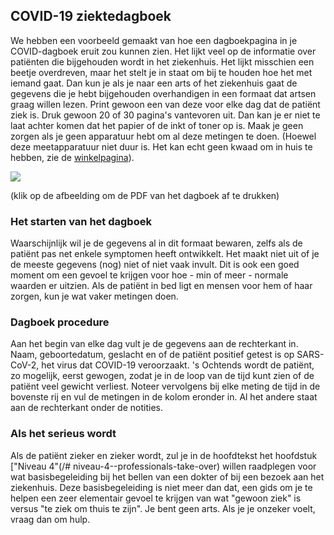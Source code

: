 ## COVID-19 ziektedagboek

We hebben een voorbeeld gemaakt van hoe een dagboekpagina in je COVID-dagboek eruit zou kunnen zien. Het lijkt veel op de informatie over patiënten die bijgehouden wordt in het ziekenhuis. Het lijkt misschien een beetje overdreven, maar het stelt je in staat om bij te houden hoe het met iemand gaat. Dan kun je als je naar een arts of het ziekenhuis gaat de gegevens die je hebt bijgehouden overhandigen in een formaat dat artsen graag willen lezen. Print gewoon een van deze voor elke dag dat de patiënt ziek is. Druk gewoon 20 of 30 pagina's vantevoren uit. Dan kan je er niet te laat achter komen dat het papier of de inkt of toner op is. Maak je geen zorgen als je geen apparatuur hebt om al deze metingen te doen. (Hoewel deze meetapparatuur niet duur is. Het kan echt geen kwaad om in huis te hebben, zie de [winkelpagina](/shopping)).

<a href="/assets/images/covid-diary.pdf"><img style="border: 2px massief zwart; druppelschaduw (16px 16px 10px zwart)" src="/assets/images/covid-diary.png"></a>

(klik op de afbeelding om de PDF van het dagboek af te drukken)

### Het starten van het dagboek

Waarschijnlijk wil je de gegevens al in dit formaat bewaren, zelfs als de patiënt pas net enkele symptomen heeft ontwikkelt. Het maakt niet uit of je de meeste gegevens (nog) niet of niet vaak invult. Dit is ook een goed moment om een gevoel te krijgen voor hoe - min of meer - normale waarden er uitzien. Als de patiënt in bed ligt en mensen voor hem of haar zorgen, kun je wat vaker metingen doen.

### Dagboek procedure

Aan het begin van elke dag vult je de gegevens aan de rechterkant in. Naam, geboortedatum, geslacht en of de patiënt positief getest is op SARS-CoV-2, het virus dat COVID-19 veroorzaakt. 's Ochtends wordt de patiënt, zo mogelijk, eerst gewogen, zodat je in de loop van de tijd kunt zien of de patiënt veel gewicht verliest. Noteer vervolgens bij elke meting de tijd in de bovenste rij en vul de metingen in de kolom eronder in. Al het andere staat aan de rechterkant onder de notities. 

### Als het serieus wordt

Als de patiënt zieker en zieker wordt, zul je in de hoofdtekst het hoofdstuk ["Niveau 4"(/# niveau-4--professionals-take-over) willen raadplegen voor wat basisbegeleiding bij het bellen van een dokter of bij een bezoek aan het ziekenhuis. Deze basisbegeleiding is niet meer dan dat, een gids om je te helpen een zeer elementair gevoel te krijgen van wat "gewoon ziek" is versus "te ziek om thuis te zijn". Je bent geen arts. Als je je onzeker voelt, vraag dan om hulp.
